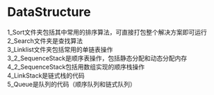 # DataStructure
1_Sort文件夹包括其中常用的排序算法，可直接打包整个解决方案即可运行   
2_Search文件夹是查找算法  
3_Linklist文件夹包括常用的单链表操作  
3_2_SequenceStack是顺序表操作，包括静态分配和动态分配内存  
4_2_SequenceStack包括用数组实现的顺序栈操作    
4_LinkStack是链式栈的代码  
5_Queue是队列的代码（顺序队列和链式队列）
